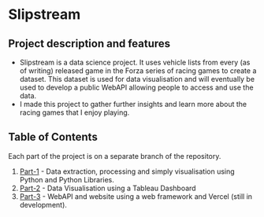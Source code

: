 # Slipstream
## Project description and features
* Slipstream is a data science project. It uses vehicle lists from every (as of writing) released game in the Forza series of racing games to create a dataset. This dataset is used for data visualisation and will eventually be used to develop a public WebAPI allowing people to access and use the data.
* I made this project to gather further insights and learn more about the racing games that I enjoy playing.

## Table of Contents 
Each part of the project is on a separate branch of the repository.
1. [Part-1](https://github.com/NigelThomasBell/Slipstream/tree/Part-1) - Data extraction, processing and simply visualisation using Python and Python Libraries.
2. [Part-2](https://github.com/NigelThomasBell/Slipstream/tree/Part-2) - Data Visualisation using a Tableau Dashboard
3. [Part-3](https://github.com/NigelThomasBell/Slipstream/tree/Part-3) - WebAPI and website using a web framework and Vercel (still in development).